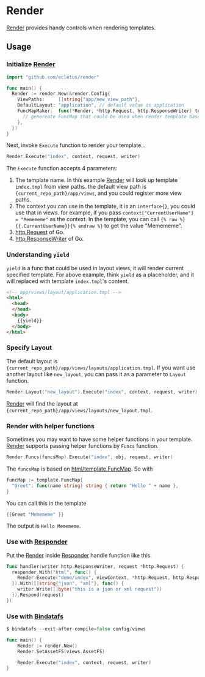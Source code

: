# Render

[Render](https://github.com/ecletus/render) provides handy controls when rendering templates.

## Usage

### Initialize [Render](https://github.com/ecletus/render)

```go
import "github.com/ecletus/render"

func main() {
  Render := render.New(&render.Config{
    ViewPaths:     []string{"app/new_view_path"},
    DefaultLayout: "application", // default value is application
    FuncMapMaker:  func(*Render, *http.Request, http.ResponseWriter) template.FuncMap {
      // genereate FuncMap that could be used when render template based on request info
    },
  })
}
```

Next, invoke `Execute` function to render your template...

```go
Render.Execute("index", context, request, writer)
```

The `Execute` function accepts 4 parameters:

1. The template name. In this example [Render](https://github.com/ecletus/render) will look up template `index.tmpl` from view paths. the default view path is `{current_repo_path}/app/views`, and you could register more view paths.
2. The context you can use in the template, it is an `interface{}`, you could use that in views. for example, if you pass `context["CurrentUserName"] = "Memememe"` as the context. In the template, you can call `{% raw %}{{.CurrentUserName}}{% endraw %}` to get the value "Memememe".
3. [http.Request](https://golang.org/pkg/net/http/#Request) of Go.
4. [http.ResponseWriter](https://golang.org/pkg/net/http/#ResponseWriter) of Go.

### Understanding `yield`

`yield` is a func that could be used in layout views, it will render current specified template. For above example, think `yield` as a placeholder, and it will replaced with template `index.tmpl`'s content.

```html
<!-- app/views/layout/application.tmpl -->
<html>
  <head>
  </head>
  <body>
    {{yield}}
  </body>
</html>
```

### Specify Layout

The default layout is `{current_repo_path}/app/views/layouts/application.tmpl`. If you want use another layout like `new_layout`, you can pass it as a parameter to `Layout` function.

```go
Render.Layout("new_layout").Execute("index", context, request, writer)
```

[Render](https://github.com/ecletus/render) will find the layout at `{current_repo_path}/app/views/layouts/new_layout.tmpl`.

### Render with helper functions

Sometimes you may want to have some helper functions in your template. [Render](https://github.com/ecletus/render) supports passing helper functions by `Funcs` function.

```go
Render.Funcs(funcsMap).Execute("index", obj, request, writer)
```

The `funcsMap` is based on [html/template.FuncMap](https://golang.org/src/html/template/template.go?h=FuncMap#L305). So with

```go
funcMap := template.FuncMap{
  "Greet": func(name string) string { return "Hello " + name },
}
```

You can call this in the template

```go
{{Greet "Memememe" }}
```

The output is `Hello Memememe`.

### Use with [Responder](./responder.md)

Put the [Render](https://github.com/ecletus/render) inside [Responder](./responder.md) handle function like this.

```go
func handler(writer http.ResponseWriter, request *http.Request) {
  responder.With("html", func() {
    Render.Execute("demo/index", viewContext, *http.Request, http.ResponseWriter)
  }).With([]string{"json", "xml"}, func() {
    writer.Write([]byte("this is a json or xml request"))
  }).Respond(request)
})
```

### Use with [Bindatafs](../plugins/bindata.md)

```go
$ bindatafs --exit-after-compile=false config/views

func main() {
	Render := render.New()
	Render.SetAssetFS(views.AssetFS)

	Render.Execute("index", context, request, writer)
}
```
